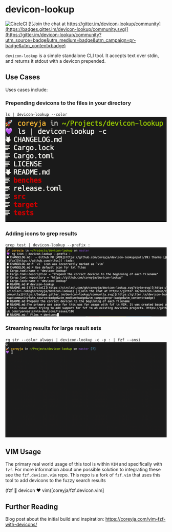 # devicon-lookup

[![CircleCI](https://circleci.com/gh/coreyja/devicon-lookup.svg?style=svg)](https://circleci.com/gh/coreyja/devicon-lookup) [![Join the chat at https://gitter.im/devicon-lookup/community](https://badges.gitter.im/devicon-lookup/community.svg)](https://gitter.im/devicon-lookup/community?utm_source=badge&utm_medium=badge&utm_campaign=pr-badge&utm_content=badge)

`devicon-lookup` is a simple standalone CLI tool.
It accepts text over stdin, and returns it stdout with a devicon prepended.

## Use Cases

Uses cases include:

### Prepending devicons to the files in your directory

`ls | devicon-lookup --color`
![`ls | devicon-lookup --color`](/docs/screenshots/ls.png?raw=true)

### Adding icons to grep results

`grep test | devicon-lookup --prefix :`
![`grep test | devicon-lookup --prefix :`](/docs/screenshots/grep.png?raw=true)

### Streaming results for large result sets

`rg str --color always | devicon-lookup -c -p : | fzf --ansi`
![`rg str -uuu --color always | devicon-lookup -c -p : | fzf --ansi`](/docs/screenshots/grep+fzf.gif?raw=true)

## VIM Usage

The primary real world usage of this tool is within `VIM` and specifically with `fzf`.
For more information about one possible solution to integrating these see the `fzf.devicon.vim` repo.
This repo is a fork of `fzf.vim` that uses this tool to add devicons to the fuzzy search results

(fzf 💜 devicon ❤️ vim)[coreyja/fzf.devicon.vim]

## Further Reading

Blog post about the initial build and inspiration: https://coreyja.com/vim-fzf-with-devicons/
